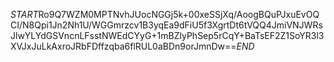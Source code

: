 $START$Ro9Q7WZM0MPTNvhJUocNGGj5k+00xeSSjXq/AoogBQuPJxuEvOQCI/N8Qpi1Jn2Nh1U/WGGmrzcv1B3yqEa9dFiU5f3XgrtDt6tVQQ4JmiVNJWRsJlwYLYdGSVncnLFsstNWEdCYyG+1mBZlyPhSep5rCqY+BaTsEF2Z1SoYR3l3XVJxJuLkAxroJRbFDffzqba6flRUL0aBDn9orJmnDw==$END$